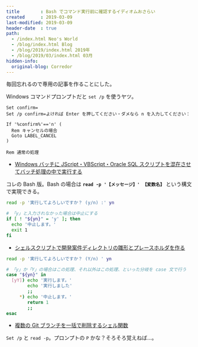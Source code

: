 ```yaml
---
title        : Bash でコマンド実行前に確認するイディオムおさらい
created      : 2019-03-09
last-modified: 2019-03-09
header-date  : true
path:
  - /index.html Neo's World
  - /blog/index.html Blog
  - /blog/2019/index.html 2019年
  - /blog/2019/03/index.html 03月
hidden-info:
  original-blog: Corredor
---
```


毎回忘れるので専用の記事を作ることにした。

Windows コマンドプロンプトだと `set /p` を使うヤツ。

```batch
Set confirm=
Set /p confirm=よければ Enter を押してください・ダメなら n を入力してください：

If '%confirm%'=='n' (
  Rem キャンセルの場合
  Goto LABEL_CANCEL
)

Rem 通常の処理
```

- [Windows バッチに JScript・VBScript・Oracle SQL スクリプトを混在させてバッチ処理の中で実行する](/blog/2016/10/28-01.html)

コレの Bash 版。Bash の場合は __`read -p '【メッセージ】' 【変数名】`__ という構文で実現できる。

```bash
read -p '実行してよろしいですか？ (y/n) :' yn

# 「y」と入力されなかった場合は中止にする
if [ ! "${yn}" = 'y' ]; then
  echo '中止します。'
  exit 1
fi
```

- [シェルスクリプトで開発案件ディレクトリの雛形とプレースホルダを作る](/blog/2018/09/11-01.html)

```bash
read -p '実行してよろしいですか？ (Y/n) ' yn

# 「y」か「Y」の場合はこの処理、それ以外はこの処理、といった分岐を case 文で行う
case "${yn}" in
  [yY]) echo '実行します。'
        echo '実行しました'
        ;;
     *) echo '中止します。'
        return 1
        ;;
esac
```

- [複数の Git ブランチを一括で削除するシェル関数](/blog/2019/01/13-01.html)

`Set /p` と `read -p`。プロンプトの `P` かな？そろそろ覚えねば…。
